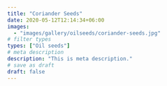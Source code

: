 ```yaml
---
title: "Coriander Seeds"
date: 2020-05-12T12:14:34+06:00
images: 
  - "images/gallery/oilseeds/coriander-seeds.jpg"
# filter types
types: ["Oil seeds"]
# meta description
description: "This is meta description."
# save as draft
draft: false
---
```

 